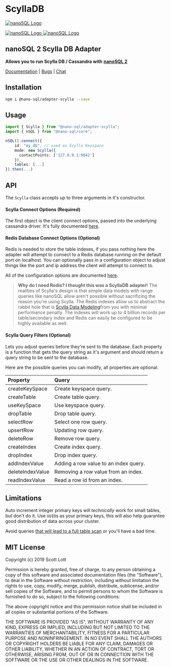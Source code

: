 # ScyllaDB

[![nanoSQL Logo](https://github.com/ClickSimply/Nano-SQL/raw/2.0/graphics/logo.png)](https://github.com/ClickSimply/Nano-SQL/tree/2.0/packages/Core)

[![nanoSQL Logo](https://badge.fury.io/js/%40nano-sql%2Fadapter-scylla.svg) ](https://badge.fury.io/js/%40nano-sql%2Fadapter-scylla)[![nanoSQL Logo](https://img.shields.io/npm/l/express.svg?style=flat-square)](https://github.com/ClickSimply/@nano-sql/core/blob/master/LICENSE)

## nanoSQL 2 Scylla DB Adapter

**Allows you to run Scylla DB / Cassandra with** [**nanoSQL 2**](https://www.npmjs.com/package/@nano-sql/core)

[Documentation](https://nanosql.gitbook.io/docs/adapters/scylla-db) \| [Bugs](https://github.com/ClickSimply/Nano-SQL/issues) \| [Chat](https://gitter.im/nano-sql/community)

## Installation <a id="installation"></a>

```bash
npm i @nano-sql/adapter-scylla --save
```

## Usage <a id="usage"></a>

```typescript
import { Scylla } from "@nano-sql/adapter-scylla";
import { nSQL } from "@nano-sql/core";

nSQL().connect({
    id: "my_db", // used as Scylla Keyspace
    mode: new Scylla({
      contactPoints: ['127.0.0.1:9042']
    }),
    tables: [...]
}).then(...)
```

## API <a id="api"></a>

The `Scylla` class accepts up to three arguments in it's constructor.

#### Scylla Connect Options \(Required\) <a id="scylla-connect-options-required"></a>

The first object is the client connect options, passed into the underlying cassandra driver. It's fully documented [here](https://docs.datastax.com/en/developer/nodejs-driver/3.6/api/type.ClientOptions/).

#### Redis Database Connect Options \(Optional\) <a id="redis-database-connect-options-optional"></a>

Redis is needed to store the table indexes, if you pass nothing here the adapter will attempt to connect to a Redis database running on the default port on localhost. You can optionally pass in a configuration object to adjust things like the port and ip address the client will attempt to connect to.

All of the configuration options are documented [here](https://www.npmjs.com/package/redis#rediscreateclient).

> **Why do I need Redis? I thought this was a ScyllaDB adapter!** The realities of Scylla's design is that simple data models with range queries like nanoSQL allow aren't possible without sacrificing the reason you're using Scylla. The Redis indexes allow us to abstract the rabbit hole that is [Scylla Data Modeling](https://www.datastax.com/dev/blog/basic-rules-of-cassandra-data-modeling)from you with minimal performance penalty. The indexes will work up to 4 billion records per table/secondary index and Redis can easily be configured to be highly available as well.

#### Scylla Query Filters \(Optional\) <a id="scylla-query-filters-optional"></a>

Lets you adjust queries before they're sent to the database. Each property is a function that gets the query string as it's argument and should return a query string to be sent to the database.

Here are the possible queries you can modify, all properties are optional.

| Property | Query |
| :--- | :--- |
| createKeySpace | Create keyspace query. |
| createTable | Create table query. |
| useKeySpace | Use keyspace query. |
| dropTable | Drop table query. |
| selectRow | Select one row query. |
| upsertRow | Updating row query. |
| deleteRow | Remove row query. |
| createIndex | Create index query. |
| dropIndex | Drop index query. |
| addIndexValue | Adding a row value to an index query. |
| deleteIndexValue | Removing a row value from an index. |
| readIndexValue | Read a row id from an index. |

## Limitations <a id="limitations"></a>

Auto increment integer primary keys will _technically_ work for small tables, but don't do it. Use `UUID`s as your primary keys, this will also help guarantee good distribution of data across your cluster.

Avoid queries [that will lead to a full table scan](https://nanosql.gitbook.io/docs/performance) or you'll have a bad time.

## MIT License <a id="mit-license"></a>

Copyright \(c\) 2019 Scott Lott

Permission is hereby granted, free of charge, to any person obtaining a copy of this software and associated documentation files \(the "Software"\), to deal in the Software without restriction, including without limitation the rights to use, copy, modify, merge, publish, distribute, sublicense, and/or sell copies of the Software, and to permit persons to whom the Software is furnished to do so, subject to the following conditions:

The above copyright notice and this permission notice shall be included in all copies or substantial portions of the Software.

THE SOFTWARE IS PROVIDED "AS IS", WITHOUT WARRANTY OF ANY KIND, EXPRESS OR IMPLIED, INCLUDING BUT NOT LIMITED TO THE WARRANTIES OF MERCHANTABILITY, FITNESS FOR A PARTICULAR PURPOSE AND NONINFRINGEMENT. IN NO EVENT SHALL THE AUTHORS OR COPYRIGHT HOLDERS BE LIABLE FOR ANY CLAIM, DAMAGES OR OTHER LIABILITY, WHETHER IN AN ACTION OF CONTRACT, TORT OR OTHERWISE, ARISING FROM, OUT OF OR IN CONNECTION WITH THE SOFTWARE OR THE USE OR OTHER DEALINGS IN THE SOFTWARE.
